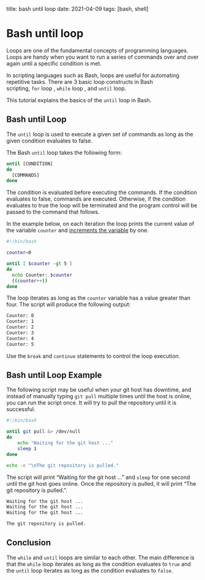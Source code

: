 title: bash until loop
date: 2021-04-09
tags: [bash, shell]

# Bash until loop

Loops are one of the fundamental concepts of programming languages. Loops are handy when you want to run a series of commands over and over again until a specific condition is met.

In scripting languages such as Bash, loops are useful for automating repetitive tasks. There are 3 basic loop constructs in Bash scripting, `for` loop , `while` loop , and `until` loop.

This tutorial explains the basics of the `until` loop in Bash.

## Bash until Loop

The `until` loop is used to execute a given set of commands as long as the given condition evaluates to false.

The Bash `until` loop takes the following form:

```bash
until [CONDITION]
do
  [COMMANDS]
done
```

The condition is evaluated before executing the commands. If the condition evaluates to false, commands are executed. Otherwise, if the condition evaluates to true the loop will be terminated and the program control will be passed to the command that follows.

In the example below, on each iteration the loop prints the current value of the variable `counter` and [increments the variable](https://linuxize.com/post/bash-increment-decrement-variable/) by one.

```bash
#!/bin/bash

counter=0

until [ $counter -gt 5 ]
do
  echo Counter: $counter
  ((counter++))
done
```

The loop iterates as long as the `counter` variable has a value greater than four. The script will produce the following output:

```bash
Counter: 0
Counter: 1
Counter: 2
Counter: 3
Counter: 4
Counter: 5
```

Use the `break` and `continue` statements to control the loop execution.

## Bash until Loop Example

The following script may be useful when your git host has downtime, and instead of manually typing `git pull` multiple times until the host is online, you can run the script once. It will try to pull the repository until it is successful.

```bash
#!/bin/bash

until git pull &> /dev/null
do
    echo "Waiting for the git host ..."
    sleep 1
done

echo -e "\nThe git repository is pulled."
```

The script will print “Waiting for the git host …” and `sleep` for one second until the git host goes online. Once the repository is pulled, it will print “The git repository is pulled.”.

```bash
Waiting for the git host ...
Waiting for the git host ...
Waiting for the git host ...

The git repository is pulled.
```

## Conclusion

The `while` and `until` loops are similar to each other. The main difference is that the `while` loop iterates as long as the condition evaluates to `true` and the `until` loop iterates as long as the condition evaluates to `false`.
